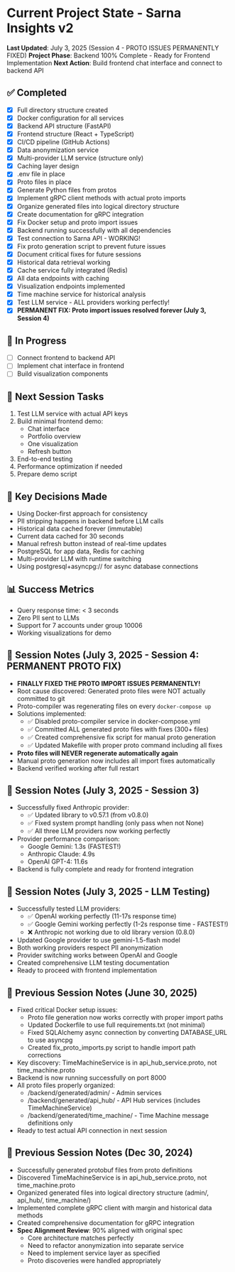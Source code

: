 # Current Project State - Sarna Insights v2

**Last Updated**: July 3, 2025 (Session 4 - PROTO ISSUES PERMANENTLY FIXED)
**Project Phase**: Backend 100% Complete - Ready for Frontend Implementation
**Next Action**: Build frontend chat interface and connect to backend API

## ✅ Completed
- [x] Full directory structure created
- [x] Docker configuration for all services
- [x] Backend API structure (FastAPI)
- [x] Frontend structure (React + TypeScript)
- [x] CI/CD pipeline (GitHub Actions)
- [x] Data anonymization service
- [x] Multi-provider LLM service (structure only)
- [x] Caching layer design
- [x] .env file in place
- [x] Proto files in place
- [x] Generate Python files from protos
- [x] Implement gRPC client methods with actual proto imports
- [x] Organize generated files into logical directory structure
- [x] Create documentation for gRPC integration
- [x] Fix Docker setup and proto import issues
- [x] Backend running successfully with all dependencies
- [x] Test connection to Sarna API - WORKING!
- [x] Fix proto generation script to prevent future issues
- [x] Document critical fixes for future sessions
- [x] Historical data retrieval working
- [x] Cache service fully integrated (Redis)
- [x] All data endpoints with caching
- [x] Visualization endpoints implemented
- [x] Time machine service for historical analysis
- [x] Test LLM service - ALL providers working perfectly!
- [x] **PERMANENT FIX: Proto import issues resolved forever (July 3, Session 4)**

## 🚧 In Progress
- [ ] Connect frontend to backend API
- [ ] Implement chat interface in frontend
- [ ] Build visualization components

## 🎯 Next Session Tasks
1. Test LLM service with actual API keys
2. Build minimal frontend demo:
   - Chat interface
   - Portfolio overview
   - One visualization
   - Refresh button
3. End-to-end testing
4. Performance optimization if needed
5. Prepare demo script

## 🔑 Key Decisions Made
- Using Docker-first approach for consistency
- PII stripping happens in backend before LLM calls
- Historical data cached forever (immutable)
- Current data cached for 30 seconds
- Manual refresh button instead of real-time updates
- PostgreSQL for app data, Redis for caching
- Multi-provider LLM with runtime switching
- Using postgresql+asyncpg:// for async database connections

## 📊 Success Metrics
- Query response time: < 3 seconds
- Zero PII sent to LLMs
- Support for 7 accounts under group 10006
- Working visualizations for demo

## 📝 Session Notes (July 3, 2025 - Session 4: PERMANENT PROTO FIX)
- **FINALLY FIXED THE PROTO IMPORT ISSUES PERMANENTLY!**
- Root cause discovered: Generated proto files were NOT actually committed to git
- Proto-compiler was regenerating files on every `docker-compose up`
- Solutions implemented:
  - ✅ Disabled proto-compiler service in docker-compose.yml
  - ✅ Committed ALL generated proto files with fixes (300+ files)
  - ✅ Created comprehensive fix script for manual proto generation
  - ✅ Updated Makefile with proper proto command including all fixes
- **Proto files will NEVER regenerate automatically again**
- Manual proto generation now includes all import fixes automatically
- Backend verified working after full restart

## 📝 Session Notes (July 3, 2025 - Session 3)
- Successfully fixed Anthropic provider:
  - ✅ Updated library to v0.57.1 (from v0.8.0)
  - ✅ Fixed system prompt handling (only pass when not None)
  - ✅ All three LLM providers now working perfectly
- Provider performance comparison:
  - Google Gemini: 1.3s (FASTEST!)
  - Anthropic Claude: 4.9s
  - OpenAI GPT-4: 11.6s
- Backend is fully complete and ready for frontend integration

## 📝 Session Notes (July 3, 2025 - LLM Testing)
- Successfully tested LLM providers:
  - ✅ OpenAI working perfectly (11-17s response time)
  - ✅ Google Gemini working perfectly (1-2s response time - FASTEST!)
  - ❌ Anthropic not working due to old library version (0.8.0)
- Updated Google provider to use gemini-1.5-flash model
- Both working providers respect PII anonymization
- Provider switching works between OpenAI and Google
- Created comprehensive LLM testing documentation
- Ready to proceed with frontend implementation

## 📝 Previous Session Notes (June 30, 2025)
- Fixed critical Docker setup issues:
  - Proto file generation now works correctly with proper import paths
  - Updated Dockerfile to use full requirements.txt (not minimal)
  - Fixed SQLAlchemy async connection by converting DATABASE_URL to use asyncpg
  - Created fix_proto_imports.py script to handle import path corrections
- Key discovery: TimeMachineService is in api_hub_service.proto, not time_machine.proto
- Backend is now running successfully on port 8000
- All proto files properly organized:
  - /backend/generated/admin/ - Admin services
  - /backend/generated/api_hub/ - API Hub services (includes TimeMachineService)
  - /backend/generated/time_machine/ - Time Machine message definitions only
- Ready to test actual API connection in next session

## 📝 Previous Session Notes (Dec 30, 2024)
- Successfully generated protobuf files from proto definitions
- Discovered TimeMachineService is in api_hub_service.proto, not time_machine.proto
- Organized generated files into logical directory structure (admin/, api_hub/, time_machine/)
- Implemented complete gRPC client with margin and historical data methods
- Created comprehensive documentation for gRPC integration
- **Spec Alignment Review**: 90% aligned with original spec
  - Core architecture matches perfectly
  - Need to refactor anonymization into separate service
  - Need to implement service layer as specified
  - Proto discoveries were handled appropriately